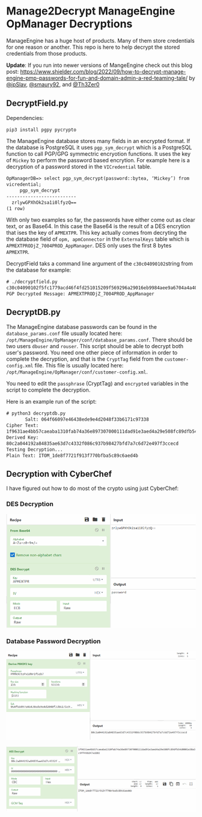 # Manage2Decrypt ManageEngine OpManager Decryptions

ManageEngine has a huge host of products. Many of them store credentials for one reason or another. This repo is here to help decrypt the stored credentials from those products.

**Update**: If you run into newer versions of MangeEngine check out this blog post: https://www.shielder.com/blog/2022/09/how-to-decrypt-manage-engine-pmp-passwords-for-fun-and-domain-admin-a-red-teaming-tale/ by [@ipSlav](https://twitter.com/ipSlav/status/1566805716563906560), [@smaury92](https://twitter.com/smaury92), and [@Th3Zer0](https://twitter.com/Th3Zer0)

## DecryptField.py

Dependencies:
```
pip3 install pgpy pycrypto
```

The ManageEngine database stores many fields in an encrypted format. If the database is PostgreSQL it uses `pgp_sym_decrypt` which is a PostgreSQL function to call PGP/GPG symmectric encryotion functions. It uses the key of `Mickey` to perform the password based encrytion. For example here is a decryption of a password stored in the `VICredential` table.

```
OpManagerDB=> select pgp_sym_decrypt(password::bytea, ‘Mickey’) from vicredential;
     pgp_sym_decrypt
--------------------------
  zrlywGPXhOk2sa1i0lfyzQ==
(1 row)
```

With only two examples so far, the passwords have either come out as clear text, or as Base64. In this case the Base64 is the result of a DES encrytion that ises the key of `APMEXTPR`. This key actually comes from decryting the the database field of `opm, apmConnector` in the `ExternalKeys` table which is `APMEXTPRODjZ_7004PROD_AppManager`. DES only uses the first 8 bytes `APMEXTPR`.

DecryptField taks a command line argument of the `c30c04090102`string from the database for example:
```
# ./decryptfield.py c30c04090102f5fc1779acd46f4fd251015209f569296a29016eb9984aee9a6704a4a402aa3b33de2428f76219e2a4551f3bc59d5ba29a21c24d80f0539804b65ea6056946bd428d55bbf7f92a8d9d1f1d33ebcd4932e351ac2faa45b4d5fbf749
PGP Decrypted Message: APMEXTPRODjZ_7004PROD_AppManager
```


## DecryptDB.py

The ManageEngine database passwords can be found in the `database_params.conf` file usually located here: `/opt/ManageEngine/OpManager/conf/database_params.conf`. There should be two users `dbuser` and `rouser`. This script should be able to decrypt both user's password. You need one other piece of information in order to complete the decryption, and that is the `CryptTag` field from the `customer-config.xml` file. This file is usually located here: `/opt/ManageEngine/OpManager/conf/customer-config.xml`.

You need to edit the `passphrase` (CryptTag) and `encrypted` variables in the script to complete the decryption.

Here is an example run of the script:
```
# python3 decryptdb.py
       Salt: 064f66097e46438ede9e4d2048f33b6171c97338
Cipher Text: 1f9631ae4bb57caeaba1310fab74a36e897307000111dad91e3aed4a29e508fc89dfb54d0001e38a3c9ff498d47edd02
Derived Key: 80c2a044192a84835ae63d7c4332f086c937b98427bfd7a7c6d72e497f3ccecd
Testing Decryption...
Plain Text: ITOM_1de8f7721f913f770bfba5c89c6aed4b

```

## Decryption with CyberChef

I have figured out how to do most of the crypto using just CyberChef:

### DES Decryption
![](img/des_decrypt.png)


### Database Password Decryption

![](img/aes_derivekey.png)

![](img/aes_decrypt.png)
